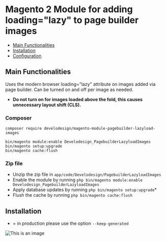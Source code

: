 # Magento 2 Module for adding loading="lazy" to page builder images
 
 - [Main Functionalities](#markdown-header-main-functionalities)
 - [Installation](#markdown-header-installation)
 - [Configuration](#markdown-header-configuration)


## Main Functionalities
Uses the modern browser loading="lazy" attribute on images added via page builder. Can be turned on and off per image as needed.


* **Do not turn on for images loaded above the fold, this causes unnecessary layout shift (CLS).**


### Composer

 ```
 composer require develodesign/magento-module-pagebuilder-lazyload-images

 bin/magento module:enable Develodesign_PagebuilderLazyloadImages
 bin/magento setup:upgrade
 bin/magento cache:flush
```

### Zip file

 - Unzip the zip file in `app/code/Develodesign/PagebuilderLazyloadImages`
 - Enable the module by running `php bin/magento module:enable Develodesign_PagebuilderLazyloadImages`
 - Apply database updates by running `php bin/magento setup:upgrade`\*
 - Flush the cache by running `php bin/magento cache:flush`

## Installation
  * = in production please use the option `--keep-generated` 
  
![This is an image](https://raw.githubusercontent.com/develodesign/magento-module-pagebuilder-lazyload-images/main/screen.png)
